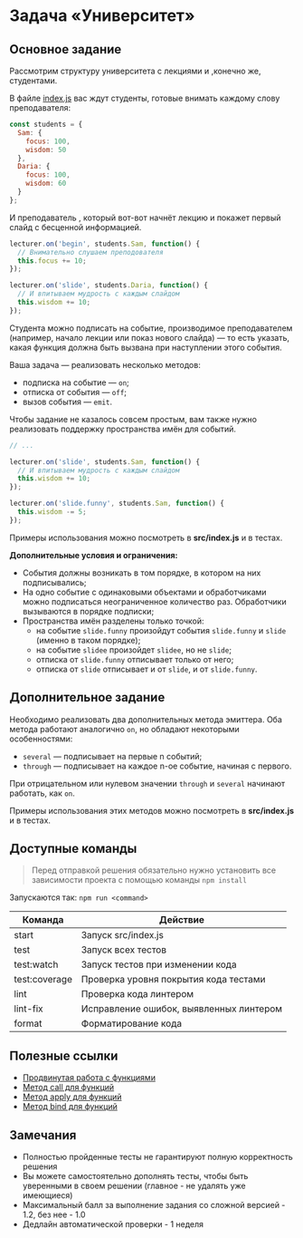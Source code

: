# Задача «Университет»

## Основное задание

Рассмотрим структуру университета с лекциями и ,конечно же, студентами.

В файле [index.js](./src/index.js) вас ждут студенты, готовые внимать каждому слову преподавателя:

```javascript
const students = {
  Sam: {
    focus: 100,
    wisdom: 50
  },
  Daria: {
    focus: 100,
    wisdom: 60
  }
};
```

И преподаватель , который вот-вот начнёт лекцию и покажет первый слайд с бесценной информацией.

```javascript
lecturer.on('begin', students.Sam, function() {
  // Внимательно слушаем преподователя
  this.focus += 10;
});

lecturer.on('slide', students.Daria, function() {
  // И впитываем мудрость с каждым слайдом
  this.wisdom += 10;
});
```

Студента можно подписать на событие, производимое преподавателем (например, начало лекции или показ нового слайда) —
то есть указать, какая функция должна быть вызвана при наступлении этого события.

Ваша задача — реализовать несколько методов:

- подписка на событие — `on`;
- отписка от события — `off`;
- вызов события — `emit`.

Чтобы задание не казалось совсем простым, вам также нужно реализовать поддержку пространства имён для событий.

```javascript
// ...

lecturer.on('slide', students.Sam, function() {
  // И впитываем мудрость с каждым слайдом
  this.wisdom += 10;
});

lecturer.on('slide.funny', students.Sam, function() {
  this.wisdom -= 5;
});
```

Примеры использования можно посмотреть в **src/index.js** и в тестах.

**Дополнительные условия и ограничения:**

- События должны возникать в том порядке, в котором на них подписывались;
- На одно событие с одинаковыми объектами и обработчиками можно подписаться неограниченное количество раз.
  Обработчики вызываются в порядке подписки;
- Пространства имён разделены только точкой:
  - на событие `slide.funny` произойдут события `slide.funny` и `slide` (именно в таком порядке);
  - на событие `slidee` произойдет `slidee`, но не `slide`;
  - отписка от `slide.funny` отписывает только от него;
  - отписка от `slide` отписывает и от `slide`, и от `slide.funny`.

## Дополнительное задание

Необходимо реализовать два дополнительных метода эмиттера. Оба метода работают аналогично `on`,
но обладают некоторыми особенностями:

- `several` — подписывает на первые n событий;
- `through` — подписывает на каждое n-ое событие, начиная с первого.

При отрицательном или нулевом значении `through` и `several` начинают работать, как `on`.

Примеры использования этих методов можно посмотреть в **src/index.js** и в тестах.

## Доступные команды

> Перед отправкой решения обязательно нужно установить все зависимости проекта с помощью команды `npm install`

Запускаются так: `npm run <command>`

| Команда       | Действие                                |
| ------------- | --------------------------------------- |
| start         | Запуск src/index.js                     |
| test          | Запуск всех тестов                      |
| test:watch    | Запуск тестов при изменении кода        |
| test:coverage | Проверка уровня покрытия кода тестами   |
| lint          | Проверка кода линтером                  |
| lint-fix      | Исправление ошибок, выявленных линтером |
| format        | Форматирование кода                     |

## Полезные ссылки

- [Продвинутая работа с функциями](https://learn.javascript.ru/advanced-functions)
- [Метод call для функций](https://developer.mozilla.org/en-US/docs/Web/JavaScript/Reference/Global_Objects/Function/call)
- [Метод apply для функций](https://developer.mozilla.org/ru/docs/Web/JavaScript/Reference/Global_Objects/Function/apply)
- [Метод bind для функций](https://developer.mozilla.org/ru/docs/Web/JavaScript/Reference/Global_Objects/Function/bind)

## Замечания

- Полностью пройденные тесты не гарантируют полную корректность решения
- Вы можете самостоятельно дополнять тесты, чтобы быть уверенными в своем решении (главное - не удалять уже имеющиеся)
- Максимальный балл за выполнение задания со сложной версией - 1.2, без нее - 1.0
- Дедлайн автоматической проверки - 1 неделя
